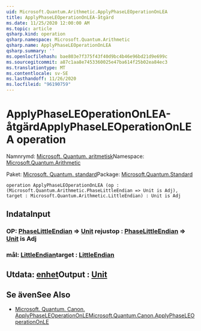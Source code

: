 ```yaml
---
uid: Microsoft.Quantum.Arithmetic.ApplyPhaseLEOperationOnLEA
title: ApplyPhaseLEOperationOnLEA-åtgärd
ms.date: 11/25/2020 12:00:00 AM
ms.topic: article
qsharp.kind: operation
qsharp.namespace: Microsoft.Quantum.Arithmetic
qsharp.name: ApplyPhaseLEOperationOnLEA
qsharp.summary: ''
ms.openlocfilehash: bae803e7f375f43f40d9bc4b46e96bd21d9e699c
ms.sourcegitcommit: a87c1aa8e7453360025e47ba614f25b02ea84ec3
ms.translationtype: MT
ms.contentlocale: sv-SE
ms.lasthandoff: 11/26/2020
ms.locfileid: "96190759"
---
```

# <a name="applyphaseleoperationonlea-operation"></a><span data-ttu-id="5ce0c-102">ApplyPhaseLEOperationOnLEA-åtgärd</span><span class="sxs-lookup"><span data-stu-id="5ce0c-102">ApplyPhaseLEOperationOnLEA operation</span></span>

<span data-ttu-id="5ce0c-103">Namnrymd: [Microsoft. Quantum. aritmetisk](xref:Microsoft.Quantum.Arithmetic)</span><span class="sxs-lookup"><span data-stu-id="5ce0c-103">Namespace: [Microsoft.Quantum.Arithmetic](xref:Microsoft.Quantum.Arithmetic)</span></span>

<span data-ttu-id="5ce0c-104">Paket: [Microsoft. Quantum. standard](https://nuget.org/packages/Microsoft.Quantum.Standard)</span><span class="sxs-lookup"><span data-stu-id="5ce0c-104">Package: [Microsoft.Quantum.Standard](https://nuget.org/packages/Microsoft.Quantum.Standard)</span></span>




```qsharp
operation ApplyPhaseLEOperationOnLEA (op : (Microsoft.Quantum.Arithmetic.PhaseLittleEndian => Unit is Adj), target : Microsoft.Quantum.Arithmetic.LittleEndian) : Unit is Adj
```


## <a name="input"></a><span data-ttu-id="5ce0c-105">Indata</span><span class="sxs-lookup"><span data-stu-id="5ce0c-105">Input</span></span>

### <a name="op--phaselittleendian--unit--is-adj"></a><span data-ttu-id="5ce0c-106">OP: [PhaseLittleEndian](xref:Microsoft.Quantum.Arithmetic.PhaseLittleEndian) => [Unit](xref:microsoft.quantum.lang-ref.unit)  rejust</span><span class="sxs-lookup"><span data-stu-id="5ce0c-106">op : [PhaseLittleEndian](xref:Microsoft.Quantum.Arithmetic.PhaseLittleEndian) => [Unit](xref:microsoft.quantum.lang-ref.unit)  is Adj</span></span>




### <a name="target--littleendian"></a><span data-ttu-id="5ce0c-107">mål: [LittleEndian](xref:Microsoft.Quantum.Arithmetic.LittleEndian)</span><span class="sxs-lookup"><span data-stu-id="5ce0c-107">target : [LittleEndian](xref:Microsoft.Quantum.Arithmetic.LittleEndian)</span></span>





## <a name="output--unit"></a><span data-ttu-id="5ce0c-108">Utdata: [enhet](xref:microsoft.quantum.lang-ref.unit)</span><span class="sxs-lookup"><span data-stu-id="5ce0c-108">Output : [Unit](xref:microsoft.quantum.lang-ref.unit)</span></span>



## <a name="see-also"></a><span data-ttu-id="5ce0c-109">Se även</span><span class="sxs-lookup"><span data-stu-id="5ce0c-109">See Also</span></span>

- [<span data-ttu-id="5ce0c-110">Microsoft. Quantum. Canon. ApplyPhaseLEOperationOnLE</span><span class="sxs-lookup"><span data-stu-id="5ce0c-110">Microsoft.Quantum.Canon.ApplyPhaseLEOperationOnLE</span></span>](xref:Microsoft.Quantum.Canon.ApplyPhaseLEOperationOnLE)